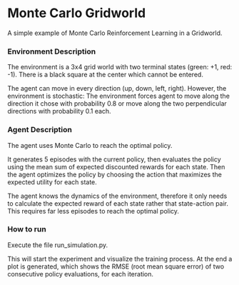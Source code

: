 # Monte Carlo Gridworld

A simple example of Monte Carlo Reinforcement Learning in a Gridworld.

### Environment Description

The environment is a 3x4 grid world with two terminal states (green: +1, red: -1).
There is a black square at the center which cannot be entered.

The agent can move in every direction (up, down, left, right). However, the environment is stochastic: The environment forces agent to move along the direction it chose with probability 0.8 or move along the two perpendicular directions with probability 0.1 each.

### Agent Description

The agent uses Monte Carlo to reach the optimal policy.

It generates 5 episodes with the current policy, 
then evaluates the policy using the mean sum of expected discounted rewards for each state.
Then the agent optimizes the policy by choosing the action that maximizes the expected utility for each state.

The agent knows the dynamics of the environment, 
therefore it only needs to calculate the expected reward of each state rather that state-action pair.
This requires far less episodes to reach the optimal policy.

### How to run

Execute the file run_simulation.py. 

This will start the experiment and visualize the training process.
At the end a plot is generated, which shows the RMSE (root mean square error)
of two consecutive policy evaluations, for each iteration.


